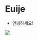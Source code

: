 # Euije

- 안녕하세요!

<a href="https://solved.ac/euije">
  <img src="https://mazassumnida.wtf/api/v2/generate_badge?boj=euije">
</a>
